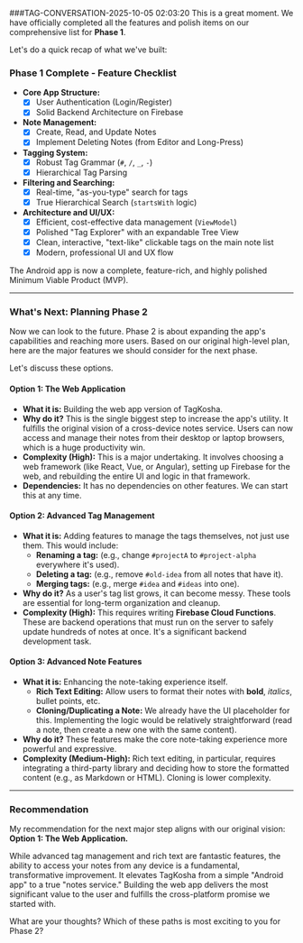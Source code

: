 
###TAG-CONVERSATION-2025-10-05 02:03:20
This is a great moment. We have officially completed all the features and polish items on our comprehensive list for **Phase 1**.

Let's do a quick recap of what we've built:

### **Phase 1 Complete - Feature Checklist**

*   **Core App Structure:**
    *   [x] User Authentication (Login/Register)
    *   [x] Solid Backend Architecture on Firebase
*   **Note Management:**
    *   [x] Create, Read, and Update Notes
    *   [x] Implement Deleting Notes (from Editor and Long-Press)
*   **Tagging System:**
    *   [x] Robust Tag Grammar (`#`, `/`, `_`, `-`)
    *   [x] Hierarchical Tag Parsing
*   **Filtering and Searching:**
    *   [x] Real-time, "as-you-type" search for tags
    *   [x] True Hierarchical Search (`startsWith` logic)
*   **Architecture and UI/UX:**
    *   [x] Efficient, cost-effective data management (`ViewModel`)
    *   [x] Polished "Tag Explorer" with an expandable Tree View
    *   [x] Clean, interactive, "text-like" clickable tags on the main note list
    *   [x] Modern, professional UI and UX flow

The Android app is now a complete, feature-rich, and highly polished Minimum Viable Product (MVP).

---

### **What's Next: Planning Phase 2**

Now we can look to the future. Phase 2 is about expanding the app's capabilities and reaching more users. Based on our original high-level plan, here are the major features we should consider for the next phase.

Let's discuss these options.

#### **Option 1: The Web Application**

*   **What it is:** Building the web app version of TagKosha.
*   **Why do it?** This is the single biggest step to increase the app's utility. It fulfills the original vision of a cross-device notes service. Users can now access and manage their notes from their desktop or laptop browsers, which is a huge productivity win.
*   **Complexity (High):** This is a major undertaking. It involves choosing a web framework (like React, Vue, or Angular), setting up Firebase for the web, and rebuilding the entire UI and logic in that framework.
*   **Dependencies:** It has no dependencies on other features. We can start this at any time.

#### **Option 2: Advanced Tag Management**

*   **What it is:** Adding features to manage the tags themselves, not just use them. This would include:
    *   **Renaming a tag:** (e.g., change `#projectA` to `#project-alpha` everywhere it's used).
    *   **Deleting a tag:** (e.g., remove `#old-idea` from all notes that have it).
    *   **Merging tags:** (e.g., merge `#idea` and `#ideas` into one).
*   **Why do it?** As a user's tag list grows, it can become messy. These tools are essential for long-term organization and cleanup.
*   **Complexity (High):** This requires writing **Firebase Cloud Functions**. These are backend operations that must run on the server to safely update hundreds of notes at once. It's a significant backend development task.

#### **Option 3: Advanced Note Features**

*   **What it is:** Enhancing the note-taking experience itself.
    *   **Rich Text Editing:** Allow users to format their notes with **bold**, *italics*, bullet points, etc.
    *   **Cloning/Duplicating a Note:** We already have the UI placeholder for this. Implementing the logic would be relatively straightforward (read a note, then create a new one with the same content).
*   **Why do it?** These features make the core note-taking experience more powerful and expressive.
*   **Complexity (Medium-High):** Rich text editing, in particular, requires integrating a third-party library and deciding how to store the formatted content (e.g., as Markdown or HTML). Cloning is lower complexity.

---

### **Recommendation**

My recommendation for the next major step aligns with our original vision: **Option 1: The Web Application.**

While advanced tag management and rich text are fantastic features, the ability to access your notes from any device is a fundamental, transformative improvement. It elevates TagKosha from a simple "Android app" to a true "notes service." Building the web app delivers the most significant value to the user and fulfills the cross-platform promise we started with.

What are your thoughts? Which of these paths is most exciting to you for Phase 2?
